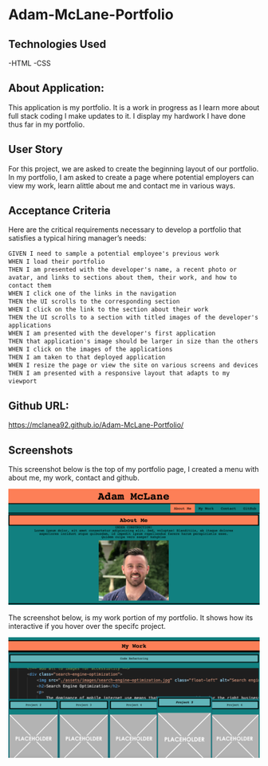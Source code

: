 # Adam-McLane-Portfolio


## Technologies Used
-HTML
-CSS


## About Application:
This application is my portfolio.  It is a work in progress as I learn more about full stack coding I make updates to it.  I display my hardwork I have done thus far in my portfolio.


## User Story


For this project, we are asked to create the beginning layout of our portfolio.
In my portfolio, I am asked to create a page where potential employers can view my work, learn alittle about me and contact me in various ways.



## Acceptance Criteria

Here are the critical requirements necessary to develop a portfolio that satisfies a typical hiring manager’s needs:

```
GIVEN I need to sample a potential employee's previous work
WHEN I load their portfolio
THEN I am presented with the developer's name, a recent photo or avatar, and links to sections about them, their work, and how to contact them
WHEN I click one of the links in the navigation
THEN the UI scrolls to the corresponding section
WHEN I click on the link to the section about their work
THEN the UI scrolls to a section with titled images of the developer's applications
WHEN I am presented with the developer's first application
THEN that application's image should be larger in size than the others
WHEN I click on the images of the applications
THEN I am taken to that deployed application
WHEN I resize the page or view the site on various screens and devices
THEN I am presented with a responsive layout that adapts to my viewport
```

## Github URL:

https://mclanea92.github.io/Adam-McLane-Portfolio/

## Screenshots

This screenshot below is the top of my portfolio page, I created a menu with about me, my work, contact and github.  

![top of my portfolio page](./top%20port.png)


The screenshot below, is my work portion of my portfolio.  It shows how its interactive if you hover over the specifc project.

![My work part of my page](./my%20work.png)
